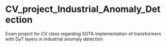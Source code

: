 # CV_project_Industrial_Anomaly_Detection
Exam project for CV class regarding SOTA implementation of transformers with DyT layers in industrial anomaly detection
